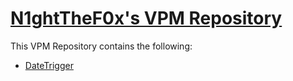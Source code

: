 # [N1ghtTheF0x's VPM Repository][vpm-link]

This VPM Repository contains the following:

- [DateTrigger][datetrigger-url]

[datetrigger-url]: https://github.com/N1ghtTheF0x/vrchat-repo/tree/main/Packages/ntf.vrchat.datetrigger
[vpm-link]: https://n1ghtthef0x.github.io/vrchat-repo/
